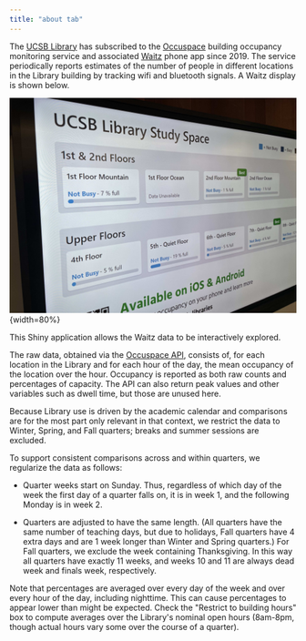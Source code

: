 ```yaml
---
title: "about tab"
---
```


The [UCSB Library](https://www.library.ucsb.edu/) has subscribed to the [Occuspace](https://web.occuspace.io/) building occupancy monitoring service and associated [Waitz](https://www.waitz.io/) phone app since 2019.  The service periodically reports estimates of the number of people in different locations in the Library building by tracking wifi and bluetooth signals.  A Waitz display is shown below.

![](waitz-screen.jpg){width=80%}

This Shiny application allows the Waitz data to be interactively explored.

The raw data, obtained via the [Occuspace API](https://occuspace.io/api), consists of, for each location in the Library and for each hour of the day, the mean occupancy of the location over the hour.  Occupancy is reported as both raw counts and percentages of capacity.  The API can also return peak values and other variables such as dwell time, but those are unused here.

Because Library use is driven by the academic calendar and comparisons are for the most part only relevant in that context, we restrict the data to Winter, Spring, and Fall quarters; breaks and summer sessions are excluded.

To support consistent comparisons across and within quarters, we regularize the data as follows:

- Quarter weeks start on Sunday.  Thus, regardless of which day of the week the first day of a quarter falls on, it is in week 1, and the following Monday is in week 2.

- Quarters are adjusted to have the same length.  (All quarters have the same number of teaching days, but due to holidays, Fall quarters have 4 extra days and are 1 week longer than Winter and Spring quarters.)  For Fall quarters, we exclude the week containing Thanksgiving.  In this way all quarters have exactly 11 weeks, and weeks 10 and 11 are always dead week and finals week, respectively.

Note that percentages are averaged over every day of the week and over every hour of the day, including nighttime.  This can cause percentages to appear lower than might be expected.  Check the "Restrict to building hours" box to compute averages over the Library's nominal open hours (8am-8pm, though actual hours vary some over the course of a quarter).
